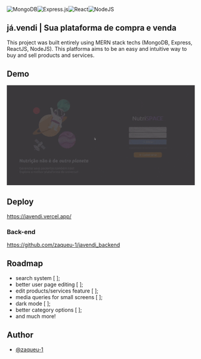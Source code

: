 
![MongoDB](https://img.shields.io/badge/MongoDB-%234ea94b.svg?style=for-the-badge&logo=mongodb&logoColor=white)![Express.js](https://img.shields.io/badge/express.js-%23404d59.svg?style=for-the-badge&logo=express&logoColor=%2361DAFB)![React](https://camo.githubusercontent.com/ab4c3c731a174a63df861f7b118d6c8a6c52040a021a552628db877bd518fe84/68747470733a2f2f696d672e736869656c64732e696f2f62616467652f72656163742d2532333230323332612e7376673f7374796c653d666f722d7468652d6261646765266c6f676f3d7265616374266c6f676f436f6c6f723d253233363144414642)![NodeJS](https://img.shields.io/badge/node.js-6DA55F?style=for-the-badge&logo=node.js&logoColor=white)

## já.vendi | Sua plataforma de compra e venda
This project was built entirely using MERN stack techs (MongoDB, Express, ReactJS, NodeJS). This platforma aims to be an easy and intuitive way to buy and sell products and services. 

## Demo
![demo](https://github.com/zaqueu-1/nutrispace/blob/main/github/chrome-capture-2023-1-12.gif)

## Deploy
https://javendi.vercel.app/

### Back-end
https://github.com/zaqueu-1/javendi_backend

## Roadmap
- search system [ ];
- better user page editing [ ];
- edit products/services feature [ ];
- media queries for small screens [ ];
- dark mode [ ];
- better category options [ ];
- and much more!



## Author
- [@zaqueu-1](https://www.github.com/zaqueu-1)

